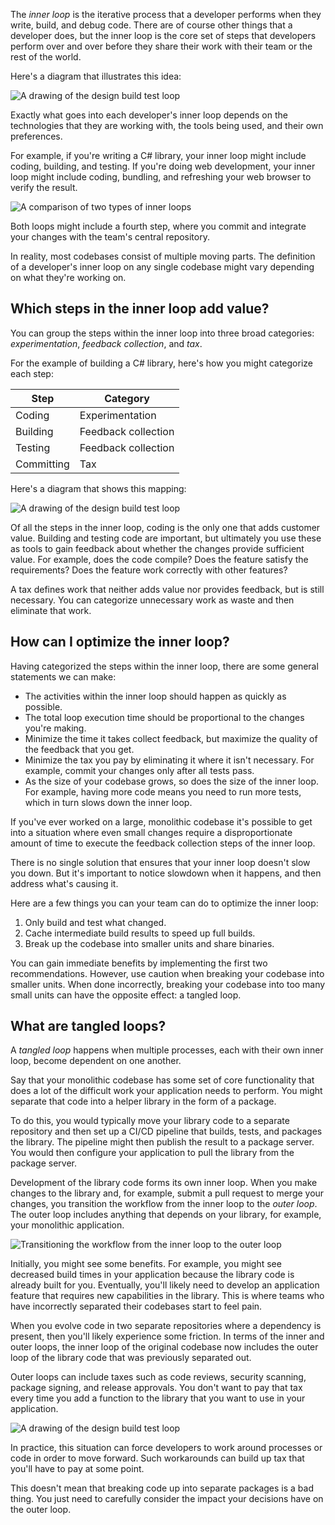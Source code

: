 The _inner loop_ is the iterative process that a developer performs when they write, build, and debug code. There are of course other things that a developer does, but the inner loop is the core set of steps that developers perform over and over before they share their work with their team or the rest of the world.

Here's a diagram that illustrates this idea:

![A drawing of the design build test loop](../media/2-inner-loop.png)

Exactly what goes into each developer's inner loop depends on the technologies that they are working with, the tools being used, and their own preferences.

For example, if you're writing a C# library, your inner loop might include coding, building, and testing. If you're doing web development, your inner loop might include coding, bundling, and refreshing your web browser to verify the result.

![A comparison of two types of inner loops](../media/2-inner-loop-2.png)

Both loops might include a fourth step, where you commit and integrate your changes with the team's central repository.

In reality, most codebases consist of multiple moving parts. The definition of a developer's inner loop on any single codebase might vary depending on what they're working on.

## Which steps in the inner loop add value?

You can group the steps within the inner loop into three broad categories: *experimentation*, *feedback collection*, and *tax*.

For the example of building a C# library, here's how you might categorize each step:

| Step       | Category            |
|------------|---------------------|
| Coding     | Experimentation     |
| Building   | Feedback collection |
| Testing    | Feedback collection |
| Committing | Tax                 |

Here's a diagram that shows this mapping:

![A drawing of the design build test loop](../media/2-inner-loop-3.png)

Of all the steps in the inner loop, coding is the only one that adds customer value. Building and testing code are important, but ultimately you use these as tools to gain feedback about whether the changes provide sufficient value. For example, does the code compile? Does the feature satisfy the requirements? Does the feature work correctly with other features?

A tax defines work that neither adds value nor provides feedback, but is still necessary. You can categorize unnecessary work as waste and then eliminate that work.

## How can I optimize the inner loop?

Having categorized the steps within the inner loop, there are some general statements we can make:

- The activities within the inner loop should happen as quickly as possible.
- The total loop execution time should be proportional to the changes you're making.
- Minimize the time it takes collect feedback, but maximize the quality of the feedback that you get.
- Minimize the tax you pay by eliminating it where it isn't necessary. For example, commit your changes only after all tests pass.
- As the size of your codebase grows, so does the size of the inner loop. For example, having more code means you need to run more tests, which in turn slows down the inner loop.

If you've ever worked on a large, monolithic codebase it's possible to get into a situation where even small changes require a disproportionate amount of time to execute the feedback collection steps of the inner loop.

There is no single solution that ensures that your inner loop doesn't slow you down. But it's important to notice slowdown when it happens, and then address what's causing it.

Here are a few things you can your team can do to optimize the inner loop:

1. Only build and test what changed.
1. Cache intermediate build results to speed up full builds.
1. Break up the codebase into smaller units and share binaries.

You can gain immediate benefits by implementing the first two recommendations. However, use caution when breaking your codebase into smaller units. When done incorrectly, breaking your codebase into too many small units can have the opposite effect: a tangled loop.

## What are tangled loops?

A _tangled loop_ happens when multiple processes, each with their own inner loop, become dependent on one another.

Say that your monolithic codebase has some set of core functionality that does a lot of the difficult work your application needs to perform. You might separate that code into a helper library in the form of a package.

To do this, you would typically move your library code to a separate repository and then set up a CI/CD pipeline that builds, tests, and packages the library. The pipeline might then publish the result to a package server. You would then configure your application to pull the library from the package server.

Development of the library code forms its own inner loop. When you make changes to the library and, for example, submit a pull request to merge your changes, you transition the workflow from the inner loop to the _outer loop_. The outer loop includes anything that depends on your library, for example, your monolithic application.

![Transitioning the workflow from the inner loop to the outer loop](../media/2-inner-loop-4.png)

Initially, you might see some benefits. For example, you might see decreased build times in your application because the library code is already built for you. Eventually, you'll likely need to develop an application feature that requires new capabilities in the library. This is where teams who have incorrectly separated their codebases start to feel pain.

When you evolve code in two separate repositories where a dependency is present, then you'll likely experience some friction. In terms of the inner and outer loops, the inner loop of the original codebase now includes the outer loop of the library code that was previously separated out.

Outer loops can include taxes such as code reviews, security scanning, package signing, and release approvals. You don't want to pay that tax every time you add a function to the library that you want to use in your application.

![A drawing of the design build test loop](../media/2-inner-loop-5.png)

In practice, this situation can force developers to work around processes or code in order to move forward. Such workarounds can build up tax that you'll have to pay at some point.

This doesn't mean that breaking code up into separate packages is a bad thing. You just need to carefully consider the impact your decisions have on the outer loop.